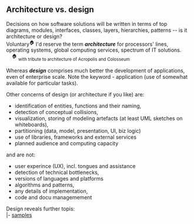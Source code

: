 ## Architecture vs. design

Decisions on how software solutions will be written in terms of top diagrams, modules, interfaces, classes, layers, hierarchies, patterns -- is it architecture or design?\
Voluntary<sup>:house:</sup> I'd reserve the term ___architecture___ for processors' lines, operating systems, global computing services, spectrum of IT solutions.\
&nbsp;&nbsp;&nbsp;&nbsp;<sup>:house:</sup>&nbsp;<sub>with tribute to architecture of Acropolis and Colosseum</sub>

Whereas ___design___ comprises much better the development of applications, even of enterprise scale. Note the keyword - application (use of somewhat available for particular tasks).

Other concerns of design (or architecture if you like) are:
- identification of entities, functions and their naming,
- detection of conceptual collisions,
- visualization, storing of modeling artefacts (at least UML sketches on whiteboards),
- partitioning (data, model, presentation, UI, biz logic)
- use of libraries, frameworks and external services
- planned audience and computing capacity

and are not: 
- user experince (UX), incl. tongues and assistance
- detection of technical bottlenecks,
- versions of languages and platforms 
- algorithms and patterns,
- any details of implementation,
- code and docu managemement

Design reveals further topis:\
|- [samples](readme+/design_samples.md)
